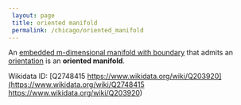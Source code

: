 ```yaml
---
 layout: page
 title: oriented manifold
 permalink: /chicago/oriented_manifold
---
```

An [embedded m-dimensional manifold with boundary](https://mathgloss.github.io/MathGloss/embedded_m-dimensional_manifold_with_boundary) that admits an [orientation](https://mathgloss.github.io/MathGloss/orientation) is an **oriented manifold**. 

Wikidata ID: [Q2748415
https://www.wikidata.org/wiki/Q203920](https://www.wikidata.org/wiki/Q2748415
https://www.wikidata.org/wiki/Q203920)